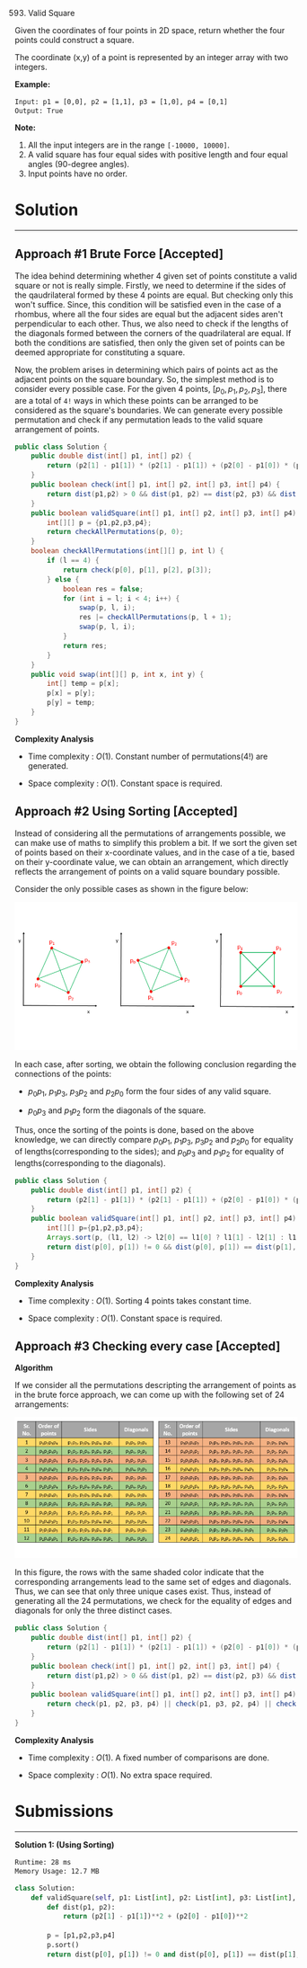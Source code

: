 593. Valid Square

Given the coordinates of four points in 2D space, return whether the four points could construct a square.

The coordinate (x,y) of a point is represented by an integer array with two integers.

**Example:**
```
Input: p1 = [0,0], p2 = [1,1], p3 = [1,0], p4 = [0,1]
Output: True
```

**Note:**

1. All the input integers are in the range `[-10000, 10000]`.
1. A valid square has four equal sides with positive length and four equal angles (90-degree angles).
1. Input points have no order.

# Solution
---
## Approach #1 Brute Force [Accepted]
The idea behind determining whether 4 given set of points constitute a valid square or not is really simple. Firstly, we need to determine if the sides of the qaudrilateral formed by these 4 points are equal. But checking only this won't suffice. Since, this condition will be satisfied even in the case of a rhombus, where all the four sides are equal but the adjacent sides aren't perpendicular to each other. Thus, we also need to check if the lengths of the diagonals formed between the corners of the quadrilateral are equal. If both the conditions are satisfied, then only the given set of points can be deemed appropriate for constituting a square.

Now, the problem arises in determining which pairs of points act as the adjacent points on the square boundary. So, the simplest method is to consider every possible case. For the given 4 points, $[p_0, p_1, p_2, p_3]$, there are a total of `4!` ways in which these points can be arranged to be considered as the square's boundaries. We can generate every possible permutation and check if any permutation leads to the valid square arrangement of points.

```java
public class Solution {
    public double dist(int[] p1, int[] p2) {
        return (p2[1] - p1[1]) * (p2[1] - p1[1]) + (p2[0] - p1[0]) * (p2[0] - p1[0]);
    }
    public boolean check(int[] p1, int[] p2, int[] p3, int[] p4) {
        return dist(p1,p2) > 0 && dist(p1, p2) == dist(p2, p3) && dist(p2, p3) == dist(p3, p4) && dist(p3, p4) == dist(p4, p1) && dist(p1, p3) == dist(p2, p4);
    }
    public boolean validSquare(int[] p1, int[] p2, int[] p3, int[] p4) {
        int[][] p = {p1,p2,p3,p4};
        return checkAllPermutations(p, 0);
    }
    boolean checkAllPermutations(int[][] p, int l) {
        if (l == 4) {
            return check(p[0], p[1], p[2], p[3]);
        } else {
            boolean res = false;
            for (int i = l; i < 4; i++) {
                swap(p, l, i);
                res |= checkAllPermutations(p, l + 1);
                swap(p, l, i);
            }
            return res;
        }
    }
    public void swap(int[][] p, int x, int y) {
        int[] temp = p[x];
        p[x] = p[y];
        p[y] = temp;
    }
}
```

**Complexity Analysis**

* Time complexity : $O(1)$. Constant number of permutations($4!$) are generated.

* Space complexity : $O(1)$. Constant space is required.

## Approach #2 Using Sorting [Accepted]
Instead of considering all the permutations of arrangements possible, we can make use of maths to simplify this problem a bit. If we sort the given set of points based on their x-coordinate values, and in the case of a tie, based on their y-coordinate value, we can obtain an arrangement, which directly reflects the arrangement of points on a valid square boundary possible.

Consider the only possible cases as shown in the figure below:

![593_Valid_Square_1.png](img/593_Valid_Square_1.png)

In each case, after sorting, we obtain the following conclusion regarding the connections of the points:

* $p_0p_1$, $p_1p_3$, $p_3p_2$ and $p_2p_0$ form the four sides of any valid square.

* $p_0p_3$ and $p_1p_2$ form the diagonals of the square.

Thus, once the sorting of the points is done, based on the above knowledge, we can directly compare $p_0p_1$, $p_1p_3$, $p_3p_2$ and $p_2p_0$ for equality of lengths(corresponding to the sides); and $p_0p_3$ and $p_1p_2$ for equality of lengths(corresponding to the diagonals).

```java
public class Solution {
    public double dist(int[] p1, int[] p2) {
        return (p2[1] - p1[1]) * (p2[1] - p1[1]) + (p2[0] - p1[0]) * (p2[0] - p1[0]);
    }
    public boolean validSquare(int[] p1, int[] p2, int[] p3, int[] p4) {
        int[][] p={p1,p2,p3,p4};
        Arrays.sort(p, (l1, l2) -> l2[0] == l1[0] ? l1[1] - l2[1] : l1[0] - l2[0]);
        return dist(p[0], p[1]) != 0 && dist(p[0], p[1]) == dist(p[1], p[3]) && dist(p[1], p[3]) == dist(p[3], p[2]) && dist(p[3], p[2]) == dist(p[2], p[0])   && dist(p[0],p[3])==dist(p[1],p[2]);
    }
}

```

**Complexity Analysis**

* Time complexity : $O(1)$. Sorting 4 points takes constant time.

* Space complexity : $O(1)$. Constant space is required.

## Approach #3 Checking every case [Accepted]
**Algorithm**

If we consider all the permutations descripting the arrangement of points as in the brute force approach, we can come up with the following set of 24 arrangements:

![593_Valid_Square_2.png](img/593_Valid_Square_2.png)

In this figure, the rows with the same shaded color indicate that the corresponding arrangements lead to the same set of edges and diagonals. Thus, we can see that only three unique cases exist. Thus, instead of generating all the 24 permutations, we check for the equality of edges and diagonals for only the three distinct cases.

```java
public class Solution {
    public double dist(int[] p1, int[] p2) {
        return (p2[1] - p1[1]) * (p2[1] - p1[1]) + (p2[0] - p1[0]) * (p2[0] - p1[0]);
    }
    public boolean check(int[] p1, int[] p2, int[] p3, int[] p4) {
        return dist(p1,p2) > 0 && dist(p1, p2) == dist(p2, p3) && dist(p2, p3) == dist(p3, p4) && dist(p3, p4) == dist(p4, p1) && dist(p1, p3) == dist(p2, p4);
    }
    public boolean validSquare(int[] p1, int[] p2, int[] p3, int[] p4) {
        return check(p1, p2, p3, p4) || check(p1, p3, p2, p4) || check(p1, p2, p4, p3);
    }
}
```

**Complexity Analysis**

* Time complexity : $O(1)$. A fixed number of comparisons are done.

* Space complexity : $O(1)$. No extra space required.

# Submissions
---
**Solution 1: (Using Sorting)**
```
Runtime: 28 ms
Memory Usage: 12.7 MB
```
```python
class Solution:
    def validSquare(self, p1: List[int], p2: List[int], p3: List[int], p4: List[int]) -> bool:
        def dist(p1, p2):
            return (p2[1] - p1[1])**2 + (p2[0] - p1[0])**2
        
        p = [p1,p2,p3,p4]
        p.sort()
        return dist(p[0], p[1]) != 0 and dist(p[0], p[1]) == dist(p[1], p[3]) and dist(p[1], p[3]) == dist(p[3], p[2]) and dist(p[3], p[2]) == dist(p[2], p[0]) and dist(p[0],p[3]) == dist(p[1],p[2])
```